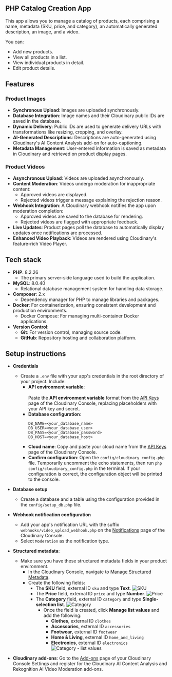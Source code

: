 ## PHP Catalog Creation App

This app allows you to manage a catalog of products, each comprising a name, metadata (SKU, price, and category), an automatically generated description, an image, and a video.

You can:

* Add new products.
* View all products in a list.
* View individual products in detail.
* Edit product details.

## Features

### Product Images

* **Synchronous Upload**: Images are uploaded synchronously.
* **Database Integration**: Image names and their Cloudinary public IDs are saved in the database.
* **Dynamic Delivery**: Public IDs are used to generate delivery URLs with transformations like resizing, cropping, and overlay.
* **AI-Generated Descriptions**: Descriptions are auto-generated using Cloudinary's AI Content Analysis add-on for auto-captioning.
* **Metadata Management**: User-entered information is saved as metadata in Cloudinary and retrieved on product display pages.


### Product Videos

* **Asynchronous Upload**: Videos are uploaded asynchronously.
* **Content Moderation**: Videos undergo moderation for inappropriate content:
    * Approved videos are displayed.
    * Rejected videos trigger a message explaining the rejection reason.
* **Webhook Integration**: A Cloudinary webhook notifies the app upon moderation completion:
    * Approved videos are saved to the database for rendering.
    * Rejected videos are flagged with appropriate feedback.
* **Live Updates**: Product pages poll the database to automatically display updates once notifications are processed.
* **Enhanced Video Playback**: Videos are rendered using Cloudinary's feature-rich Video Player.

## Tech stack

- **PHP**: 8.2.26
  - The primary server-side language used to build the application.
- **MySQL**: 8.0.40
  - Relational database management system for handling data storage.
- **Composer**: 2.x
  - Dependency manager for PHP to manage libraries and packages.
- **Docker**: For containerization, ensuring consistent development and production environments.
  - Docker Compose: For managing multi-container Docker applications.
- **Version Control**:
  - **Git**: For version control, managing source code.
  - **GitHub**: Repository hosting and collaboration platform.

## Setup instructions

* **Credentials**
  * Create a `.env` file with your app's credentials in the root directory of your project. Include:
    * **API environment variable**:<br/><br>Paste the **API environment variable** format from the [API Keys](https://console.cloudinary.com/settings/api-keys) page of the Cloudinary Console, replacing placeholders with your API key and secret.
    * **Database configuration**:
        ```
        DB_NAME=<your_database_name>
        DB_USER=<your_database_user>
        DB_PASS=<your_database_password>
        DB_HOST=<your_database_host>
        ```
    * **Cloud name**: Copy and paste your cloud name from the [API Keys](https://console.cloudinary.com/settings/api-keys) page of the Cloudinary Console.
    * **Confirm configuration**: Open the `config/cloudinary_config.php` file. Temporarily uncomment the echo statements, then run `php config/cloudinary_config.php` in the terminal. If your configuration is correct, the configuration object will be printed to the console.

* **Database setup**
  * Create a database and a table using the configuration provided in the `config/setup_db.php` file.
* **Webhook notification configuration**
  * Add your app's notification URL with the suffix `webhooks/video_upload_webhook.php` on the [Notifications](https://console.cloudinary.com/settings/webhooks) page of the Cloudinary Console.
  * Select `Moderation` as the notification type. 

* **Structured metadata**:
  * Make sure you have these structured metadata fields in your product environment.
    * In the Cloudinary Console, navigate to [Manage Structured Metadata](https://console.cloudinary.com/console/media_library/metadata_fields).
    * Create the following fields:
      * The **SKU** field, external ID `sku` and type **Text**.
        ![SKU](https://cloudinary-res.cloudinary.com/image/upload/f_auto/q_auto/bo_1px_solid_grey/w_200/v1733762662/docs/php_app_sku.png)
      * The **Price** field, external ID `price` and type **Number**.
        ![Price](hhttps://cloudinary-res.cloudinary.com/image/upload/f_auto/q_auto/bo_1px_solid_grey/w_200/v1733762789/docs/php_app_category.png)
      * The **Category** field, external ID `category` and type **Single-selection list**.
        ![Category](https://cloudinary-res.cloudinary.com/image/upload/f_auto/q_auto/bo_1px_solid_grey/w_200/v1733762789/docs/php_app_category.pngg)
        * Once the field is created, click **Manage list values** and add the following:
          * **Clothes**, external ID `clothes`
          * **Accessories**, external ID `accessories`
          * **Footwear**, external ID `footwear`
          * **Home & Living**, external ID `home_and_living`
          * **Electronics**, external ID `electronics`
        ![Category - list values](https://cloudinary-res.cloudinary.com/image/upload/f_auto/q_auto/bo_1px_solid_grey/v1733762804/docs/php_app_category_list_values.png)


* **Cloudinary add-ons**: Go to the [Add-ons](https://console.cloudinary.com/settings/addons) page of your Cloudinary Console Settings and register for the Cloudinary AI Content Analysis and Rekognition AI Video Moderation add-ons.
